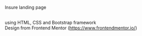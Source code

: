 Insure landing page

<br>using HTML, CSS and Bootstrap framework
<br>Design from Frontend Mentor (https://www.frontendmentor.io/)
